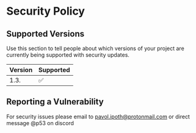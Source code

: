 # Security Policy

## Supported Versions

Use this section to tell people about which versions of your project are
currently being supported with security updates.

| Version | Supported          |
| ------- | ------------------ |
| 1.3.    | :white_check_mark: |

## Reporting a Vulnerability

For security issues please email to pavol.ipoth@protonmail.com or direct message @p53 on discord

